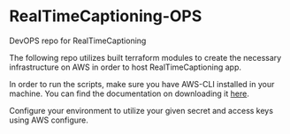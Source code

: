 # RealTimeCaptioning-OPS
DevOPS repo for RealTimeCaptioning 

The following repo utilizes built terraform modules to create the necessary infrastructure on AWS in order to host RealTimeCaptioning app.


In order to run the scripts, make sure you have AWS-CLI installed in your machine. 
You can find the documentation on downloading it [here](http://docs.aws.amazon.com/cli/latest/userguide/installing.html).

Configure your environment to utilize your given secret and access keys using AWS configure. 

